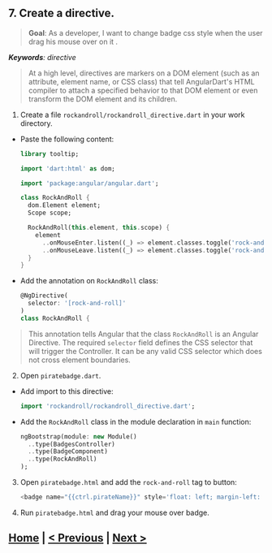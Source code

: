 ## 7. Create a directive.
> **Goal**: As a developer, I want to change badge css style when the user drag his mouse over on it .

_**Keywords**: directive_

> At a high level, directives are markers on a DOM element (such as an attribute, element name, or CSS class) that tell AngularDart's HTML compiler to attach a specified behavior to that DOM element or even transform the DOM element and its children.

1. Create a file `rockandroll/rockandroll_directive.dart` in your work directory.
 - Paste the following content:

    ```Dart
    library tooltip;

    import 'dart:html' as dom;

    import 'package:angular/angular.dart';

    class RockAndRoll {
      dom.Element element;
      Scope scope;
    
      RockAndRoll(this.element, this.scope) {
        element
          ..onMouseEnter.listen((_) => element.classes.toggle('rock-and-roll'))
          ..onMouseLeave.listen((_) => element.classes.toggle('rock-and-roll'));
      }
    }
    ``` 
 - Add the annotation on `RockAndRoll` class:
 
    ```Dart
    @NgDirective(
      selector: '[rock-and-roll]'
    )
    class RockAndRoll {
    ``` 
 > This annotation tells Angular that the class `RockAndRoll` is an Angular Directive. 
 The required `selector` field defines the CSS selector that will trigger the Controller. It can be any valid CSS selector   which does not cross element boundaries.
    
2. Open `piratebadge.dart`.
 - Add import to this directive:

    ```Dart
    import 'rockandroll/rockandroll_directive.dart';
    ```
 - Add the `RockAndRoll` class in the module declaration in `main` function:

    ```Dart
    ngBootstrap(module: new Module()
      ..type(BadgesController)
      ..type(BadgeComponent)
      ..type(RockAndRoll)
    );
    ```
3. Open `piratebadge.html` and add the `rock-and-roll` tag to button:

    ```Dart
    <badge name="{{ctrl.pirateName}}" style='float: left; margin-left: 20px;' rock-and-roll></badge>
    ```
4. Run `piratebadge.html` and drag your mouse over badge.   
    
    
     
## [Home](../README.md) | [< Previous](step-6.md) | [Next >](step-8.md)
